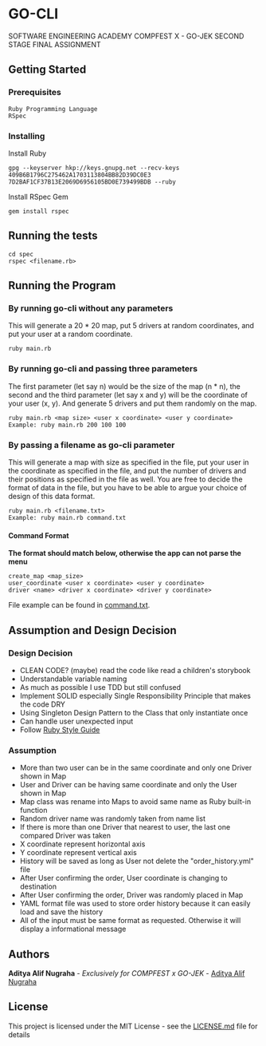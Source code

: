 # GO-CLI
SOFTWARE ENGINEERING ACADEMY COMPFEST X - GO-JEK SECOND STAGE FINAL ASSIGNMENT

## Getting Started
### Prerequisites

```
Ruby Programming Language
RSpec
```

### Installing
Install Ruby

```
gpg --keyserver hkp://keys.gnupg.net --recv-keys 409B6B1796C275462A1703113804BB82D39DC0E3 7D2BAF1CF37B13E2069D6956105BD0E739499BDB --ruby
```

Install RSpec Gem

```
gem install rspec
```

## Running the tests

```
cd spec
rspec <filename.rb>
```

## Running the Program
### By running go-cli without any parameters
This will generate a 20 * 20 map, put 5 drivers at random coordinates, and put your user at a random coordinate.
```
ruby main.rb
```

### By running go-cli and passing three parameters
The first parameter (let say n) would be the size of the map (n * n), the second and the third parameter (let say x and y) will be the coordinate of your user (x, y). And generate 5 drivers and put them randomly on the map.
```
ruby main.rb <map size> <user x coordinate> <user y coordinate>
Example: ruby main.rb 200 100 100
```

### By passing a filename as go-cli parameter
This will generate a map with size as specified in the file, put your user in the coordinate as specified in the file, and put the number of drivers and their positions as specified in the file as well. You are free to decide the format of data in the file, but you have to be able to argue your choice of design of this data format.
```
ruby main.rb <filename.txt>
Example: ruby main.rb command.txt
```

#### Command Format
**The format should match below, otherwise the app can not parse the menu**
```
create_map <map_size>
user_coordinate <user x coordinate> <user y coordinate>
driver <name> <driver x coordinate> <driver y coordinate>
```

File example can be found in [command.txt](command.txt).

## Assumption and Design Decision

### Design Decision
* CLEAN CODE? (maybe) read the code like read a children's storybook
* Understandable variable naming
* As much as possible I use TDD but still confused
* Implement SOLID especially Single Responsibility Principle that makes the code DRY
* Using Singleton Design Pattern to the Class that only instantiate once
* Can handle user unexpected input
* Follow [Ruby Style Guide](https://github.com/github/rubocop-github/blob/master/STYLEGUIDE.md)

### Assumption
* More than two user can be in the same coordinate and only one Driver shown in Map 
* User and Driver can be having same coordinate and only the User shown in Map
* Map class was rename into Maps to avoid same name as Ruby built-in function
* Random driver name was randomly taken from name list
* If there is more than one Driver that nearest to user, the last one compared Driver was taken
* X coordinate represent horizontal axis
* Y coordinate represent vertical axis
* History will be saved as long as User not delete the "order_history.yml" file
* After User confirming the order, User coordinate is changing to destination
* After User confirming the order, Driver was randomly placed in Map
* YAML format file was used to store order history because it can easily load and save the history
* All of the input must be same format as requested. Otherwise it will display a informational message  


## Authors
**Aditya Alif Nugraha** - *Exclusively for COMPFEST x GO-JEK* - [Aditya Alif Nugraha](https://adityaalifn.github.io)


## License
This project is licensed under the MIT License - see the [LICENSE.md](LICENSE.md) file for details